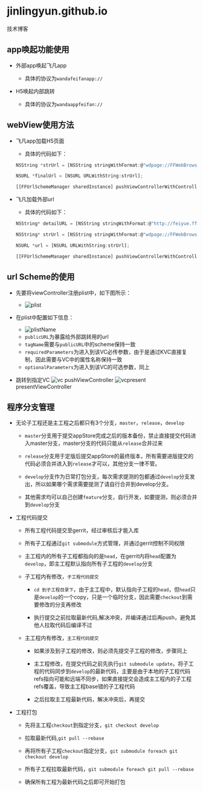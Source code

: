 # jinlingyun.github.io
技术博客





## app唤起功能使用

* 外部app唤起飞凡app

    * 具体的协议为`wandafeifanapp://`
    
* H5唤起内部跳转

    * 具体的协议为`wandaappfeifan://`
    
## webView使用方法

* 飞凡app加载H5页面

    * 具体的代码如下：
    
    ```javascript
    NSString *strUrl = [NSString stringWithFormat:@"wdpage://FFWebBrowserViewController?url=%@&nocache=1",[url.absoluteString urlencode]];
    
    NSURL *finalUrl = [NSURL URLWithString:strUrl];
    
    [[FFUrlSchemeManager sharedInstance] pushViewControllerWithControllerName:@"FFWebBrowserViewController" navigator:self.navigator Params:@{@"url":finalUrl}];
    ```
* 飞凡加载外部url

    * 具体的代码如下：
    
    ```javascript
    NSString* detailURL = [NSString stringWithFormat:@"http://feiyue.ffan.com/meiwen?referer=ffan_app"];
    
    NSString* strUrl = [NSString stringWithFormat:@"wdpage://FFWebBrowserViewController?url=%@&needBottomToolBar=1",[detailURL urlencode]];
    
    NSURL *url = [NSURL URLWithString:strUrl];
    
    [[FFUrlSchemeManager sharedInstance] pushViewControllerWithControllerName:@"FFWebBrowserViewController" navigator:self.navigator Params:@{@"url":url}];
    ```
    
## url Scheme的使用

* 先要将viewController注册plist中，如下图所示：

    *  ![plist](http://7xsw5d.com1.z0.glb.clouddn.com/plist.jpg?imageView2/2/w/200)
    
    
* 在plist中配置如下信息：

    * ![plistName](http://7xsw5d.com1.z0.glb.clouddn.com/plistName.png?imageView2/2/w/600)
    * `publicURL`为暴露给外部跳转用的url
    * `tagName`需要与`publicURL`中的scheme保持一致
    * `requiredParameters`为进入到该VC必传参数，由于是通过KVC直接复制，因此需要与VC中的属性名称保持一致
    * `optionalParameters`为进入到该VC的可选参数，同上
    
    
* 跳转到指定VC
 ![vc](http://7xsw5d.com1.z0.glb.clouddn.com/vc.png?imageView2/2/w/600)
pushViewController
![vcpresent](http://7xsw5d.com1.z0.glb.clouddn.com/vcpresent.png?imageView2/2/w/600)
 presentViewController
   
## 程序分支管理

* 无论子工程还是主工程之后都只有3个分支，`master`，`release`，`develop`
    
    * `master`分支用于提交appStore完成之后的版本备份，禁止直接提交代码进入master分支，master分支的代码只能从`release`合并过来
    
    * `release`分支用于定版后提交appStore的最终版本，所有需要进版提交的代码必须合并进入到`release`才可以，其他分支一律不管。
    
    * `develop`分支作为日常打包分支，每次需求提测的包都通过`develop`分支发出，所以如果哪个需求需要提测了请自行合并到develop分支。
    
    * 其他需求均可以自己创建`feature`分支，自行开发，如要提测，则必须合并到`develop`分支
    
    
* 工程代码提交
    
    * 所有工程代码提交至gerrit，经过审核后才能入库
    
    * 所有子工程通过`git submodule`方式管理，并通过gerrit控制不同权限
    
    * 主工程内的所有子工程都指向的是`head`，在gerrit内将`head`配置为`develop`，即主工程默认指向所有子工程的`develop`分支
    
    * 子工程内有修改，`子工程代码提交`
    
        * `cd 到子工程目录下`，由于主工程中，默认指向子工程的`head`，但`head`只是`develop`的一个copy，只是一个临时分支，因此需要`checkout`到需要修改的分支再修改
        
        * 执行提交之前拉取最新代码,解决冲突，并编译通过后再push，避免其他人拉取代码后编译不过
        
    * 主工程内有修改，`主工程代码提交`
    
        * 如果涉及到子工程的修改，则必须先提交子工程的修改，步骤同上
        
        * 主工程修改，在提交代码之前先执行`git submodule update`，将子工程的代码同步到`develop`的最新代码，主要是由于本地的子工程代码refs指向可能和远端不同步，如果直接提交会造成主工程内的子工程refs覆盖，导致主工程base错的子工程代码
        
        * 之后拉取主工程最新代码，解决冲突后，再提交
        
* 工程打包
    
    * 先将主工程`checkout`到指定分支，`git checkout develop`
    
    * 拉取最新代码,`git pull --rebase`
    
    * 再将所有子工程`checkout`指定分支，`git submodule foreach git checkout develop`
    
    * 所有子工程拉取最新代码，`git submodule foreach git pull --rebase`
    
    * 确保所有工程为最新代码之后即可开始打包


